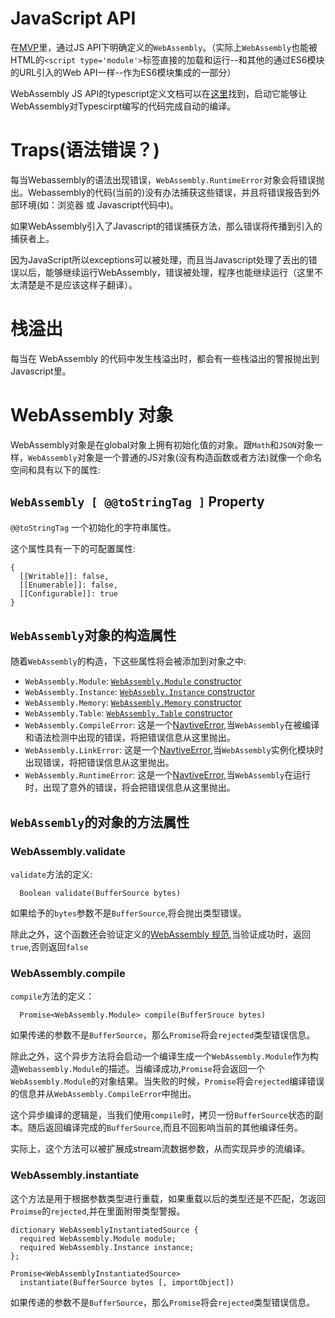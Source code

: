 # JavaScript API

在[MVP]()里，通过JS API下明确定义的`WebAssembly`。（实际上`WebAssembly`也能被HTML的`<script type='module'>`标签直接的加载和运行--和其他的通过ES6模块的URL引入的Web API一样--作为ES6模块集成的一部分）

WebAssembly JS API的typescript定义文档可以在[这里](https://github.com/01alchemist/webassembly-types/blob/master/webassembly.d.ts)找到，启动它能够让WebAssembly对Typescirpt编写的代码完成自动的编译。

# Traps(语法错误？)

每当Webassembly的语法出现错误，`WebAssembly.RuntimeError`对象会将错误抛出。Webassembly的代码(当前的)没有办法捕获这些错误，并且将错误报告到外部环境(如：浏览器 或 Javascript代码中)。

如果WebAssembly引入了Javascript的错误捕获方法，那么错误将传播到引入的捕获者上。

因为JavaScript所以exceptions可以被处理，而且当Javascript处理了丢出的错误以后，能够继续运行WebAssembly，错误被处理，程序也能继续运行（这里不太清楚是不是应该这样子翻译）。

# 栈溢出

每当在 WebAssembly 的代码中发生栈溢出时，都会有一些栈溢出的警报抛出到Javascript里。

# WebAssembly 对象

WebAssembly对象是在global对象上拥有初始化值的对象。跟`Math`和`JSON`对象一样，`WebAssembly`对象是一个普通的JS对象(没有构造函数或者方法)就像一个命名空间和具有以下的属性:


## `WebAssembly [ @@toStringTag ]` Property

`@@toStringTag` 一个初始化的字符串属性。

这个属性具有一下的可配置属性:

```
{
  [[Writable]]: false,
  [[Enumerable]]: false,
  [[Configurable]]: true
}
```

## `WebAssembly`对象的构造属性

随着`WebAssembly`的构造，下这些属性将会被添加到对象之中:

* `WebAssembly.Module`: [`WebAssembly.Module` constructor](#Module)
* `WebAssembly.Instance`: [`WebAssebly.Instance` constructor](#Instance)
* `WebAssembly.Memory`: [`WebAssembly.Memory` constructor](#Memory)
* `WebAssembly.Table`: [`WebAssembly.Table` constructor](#Table)
* `WebAssembly.CompileError`: 这是一个[NavtiveError](),当`WebAssembly`在被编译和语法检测中出现的错误，将把错误信息从这里抛出。
* `WebAssembly.LinkError`: 这是一个[NavtiveError](),当`WebAssembly`实例化模块时出现错误，将把错误信息从这里抛出。
* `WebAssembly.RuntimeError`: 这是一个[NavtiveError](),当`WebAssembly`在运行时，出现了意外的错误，将会把错误信息从这里抛出。

## `WebAssembly`的对象的方法属性

### WebAssembly.validate

`validate`方法的定义:

```
  Boolean validate(BufferSource bytes)
```

如果给予的`bytes`参数不是`BufferSource`,将会抛出类型错误。

除此之外，这个函数还会验证定义的[WebAssembly 规范](),当验证成功时，返回`true`,否则返回`false`


### WebAssembly.compile

`compile`方法的定义：

```
  Promise<WebAssembly.Module> compile(BufferSrouce bytes)
```

如果传递的参数不是`BufferSource`，那么`Promise`将会`rejected`类型错误信息。

除此之外，这个异步方法将会启动一个编译生成一个`WebAssembly.Module`作为构造`Webassembly.Module`的描述。当编译成功,`Promise`将会返回一个`WebAssembly.Module`的对象结果。当失败的时候，`Promise`将会`rejected`编译错误的信息并从`WebAssembly.CompileError`中抛出。

这个异步编译的逻辑是，当我们使用`compile`时，拷贝一份`BufferSource`状态的副本。随后返回编译完成的`BufferSource`,而且不回影响当前的其他编译任务。

实际上，这个方法可以被扩展成stream流数据参数，从而实现异步的流编译。


### WebAssembly.instantiate

这个方法是用于根据参数类型进行重载，如果重载以后的类型还是不匹配，怎返回`Proimse`的`rejected`,并在里面附带类型警报。

```
dictionary WebAssemblyInstantiatedSource {
  required WebAssembly.Module module;
  required WebAssembly.Instance instance;
};

Promise<WebAssemblyInstantiatedSource>
  instantiate(BufferSource bytes [, importObject])
```

如果传递的参数不是`BufferSource`，那么`Promise`将会`rejected`类型错误信息。



